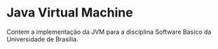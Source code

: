 # Java Virtual Machine

Contem a implementação da JVM para a disciplina Software Basico 
da Universidade de Brasilia.